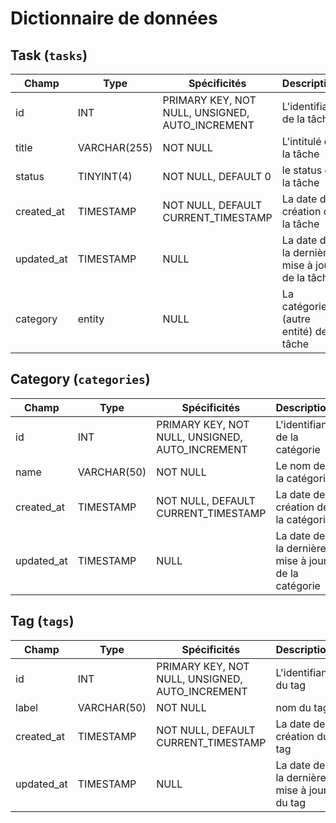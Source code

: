 # Dictionnaire de données

## Task (`tasks`)

| Champ      | Type         | Spécificités                                    | Description                                    |
| ---------- | ------------ | ----------------------------------------------- | ---------------------------------------------- |
| id         | INT          | PRIMARY KEY, NOT NULL, UNSIGNED, AUTO_INCREMENT | L'identifiant de la tâche                      |
| title      | VARCHAR(255) | NOT NULL                                        | L'intitulé de la tâche                         |
| status     | TINYINT(4)   | NOT NULL, DEFAULT 0                             | le status de la tâche                          |
| created_at | TIMESTAMP    | NOT NULL, DEFAULT CURRENT_TIMESTAMP             | La date de création de la tâche                |
| updated_at | TIMESTAMP    | NULL                                            | La date de la dernière mise à jour de la tâche |
| category   | entity       | NULL                                            | La catégorie (autre entité) de la tâche        |

## Category (`categories`)

| Champ      | Type        | Spécificités                                    | Description                                        |
| ---------- | ----------- | ----------------------------------------------- | -------------------------------------------------- |
| id         | INT         | PRIMARY KEY, NOT NULL, UNSIGNED, AUTO_INCREMENT | L'identifiant de la catégorie                      |
| name       | VARCHAR(50) | NOT NULL                                        | Le nom de la catégorie                             |
| created_at | TIMESTAMP   | NOT NULL, DEFAULT CURRENT_TIMESTAMP             | La date de création de la catégorie                |
| updated_at | TIMESTAMP   | NULL                                            | La date de la dernière mise à jour de la catégorie |

## Tag (`tags`)

| Champ      | Type        | Spécificités                                    | Description                               |
| ---------- | ----------- | ----------------------------------------------- | ----------------------------------------- |
| id         | INT         | PRIMARY KEY, NOT NULL, UNSIGNED, AUTO_INCREMENT | L'identifiant du tag                      |
| label      | VARCHAR(50) | NOT NULL                                        | nom du tag                                |
| created_at | TIMESTAMP   | NOT NULL, DEFAULT CURRENT_TIMESTAMP             | La date de création du tag                |
| updated_at | TIMESTAMP   | NULL                                            | La date de la dernière mise à jour du tag |
